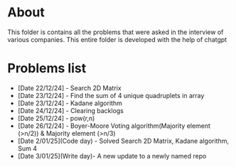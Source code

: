 # About

This folder is contains all the problems that were asked in the interview of various companies. This entire folder is developed with the help of chatgpt

<!-- # Chatgpt prompt used
Hi, I need your help to understand complex DSA problems as I am preparing for a interview

I will provide
1. A problems statement
2. Examples
3. Any constraints or the requirements mentioned

I want you to provide
1. An approach on how to start thinking on solving that particular problem, break it down to some of the basic building block of a programming concepts. I will be using C++ to code them. So, use the concepts from that language

2. A algorithms on how that problems can be solved (This will be my like my flash card that I will be using to practice the problem)

3. A pseudo code which can guide me on how to develop the code.

4. What would be the time complexity and space complexity when an efficient code is written for that problems statement. So, I want you to provide me a detailed C++ code in the end that I can refer to as a solution when I write the code for it.

And here is the format of how I develop my C++ code. as I do the testing locally and then copy the code to online competitive coding platform

Library functions

Specific function developed to solve the problems

Main function developed that takes all the variables and pass it to the specific function

For example: This is the code for finding the majority element
"#include<iostream>
#include<bits/stdc++.h>
using namespace std;


int majorityelement(vector<int> &nums){
    map<int, int> counter;

    for(auto &num: nums){
        counter[num]++;
    }

    for(auto &pair: counter){
        if(pair.second > nums.size()/2){
            cout<<pair.first;
            return pair.first;
        }
    }

    return 0;

}

int main(){

    vector<int> nums;
    int n;
    int ele;

    cout<<"Enter the no.of elements of the array :";
    cin>>n;

    cout<<"Enter the elemenets of the array :";
    for(int i = 0;i<n;i++){
        cin>>ele;
        nums.push_back(ele);
    }

    majorityelement(nums);
    return 0;
}"

I will give the problems from the next chat and make sure you follow these above instructions strictly. 

Can you explain me what you understood from my requirements -->

<!-- Chatgpt response

I understand that you are preparing for coding interviews and require help with understanding and solving complex DSA problems. Here's how I will assist you:

Problem Analysis:
I will break down the problem into smaller, understandable components, focusing on the foundational programming concepts relevant to C++.

Algorithm (Flashcard):
I'll provide a clear, step-by-step algorithm to solve the problem. This will be concise and structured to help you recall and practice the problem efficiently.

Pseudocode:
A guide on how to translate the algorithm into code, serving as a bridge to implementation.

Complexity Analysis:
I'll detail the time and space complexities for the optimal solution, explaining why the complexities are as such.

C++ Code:
I'll provide a complete C++ solution formatted as you prefer, including:

Library imports.
A dedicated function to solve the problem.
A main function to handle input, invoke the solution function, and display results.
You will give me problems to work on, and I will adhere strictly to these instructions to provide structured, thorough guidance. Ready for your first problem whenever you are! -->

# Problems list
- [Date 22/12/24] - Search 2D Matrix
- [Date 23/12/24] - Find the sum of 4 unique quadruplets in array
- [Date 23/12/24] - Kadane algorithm
- [Date 24/12/24] - Clearing backlogs
- [Date 25/12/24] - pow(r,n)
- [Date 26/12/24] - Boyer-Moore Voting algorithm(Majority element (>n/2)) & Majority element (>n/3)
- [Date  2/01/25](Code day) - Solved Search 2D Matrix, Kadane algorithm, Sum 4  
- [Date  3/01/25](Write day)- A new update to a newly named repo
